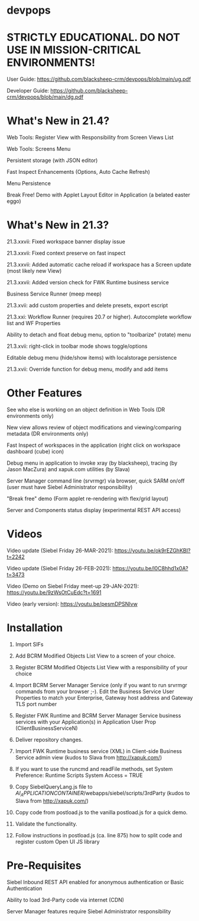 # devpops

# STRICTLY EDUCATIONAL. DO NOT USE IN MISSION-CRITICAL ENVIRONMENTS!

User Guide: https://github.com/blacksheep-crm/devpops/blob/main/ug.pdf

Developer Guide: https://github.com/blacksheep-crm/devpops/blob/main/dg.pdf

# What's New in 21.4?

Web Tools: Register View with Responsibility from Screen Views List

Web Tools: Screens Menu

Persistent storage (with JSON editor)

Fast Inspect Enhancements (Options, Auto Cache Refresh)

Menu Persistence

Break Free! Demo with Applet Layout Editor in Application (a belated easter eggo)

# What's New in 21.3?

21.3.xxvii: Fixed workspace banner display issue

21.3.xxvii: Fixed context preserve on fast inspect

21.3.xxvii: Added automatic cache reload if workspace has a Screen update (most likely new View)

21.3.xxvii: Added version check for FWK Runtime business service

Business Service Runner (meep meep)

21.3.xvii: add custom properties and delete presets, export escript

21.3.xxi: Workflow Runner (requires 20.7 or higher). Autocomplete workflow list and WF Properties

Ability to detach and float debug menu, option to "toolbarize" (rotate) menu

21.3.xvii: right-click in toolbar mode shows toggle/options

Editable debug menu (hide/show items) with localstorage persistence

21.3.xvii: Override function for debug menu, modify and add items

# Other Features

See who else is working on an object definition in Web Tools (DR environments only)

New view allows review of object modifications and viewing/comparing metadata (DR environments only)

Fast Inspect of workspaces in the application (right click on workspace dashboard (cube) icon)

Debug menu in application to invoke xray (by blacksheep), tracing (by Jason MacZura) and xapuk.com utilities (by Slava)

Server Manager command line (srvrmgr) via browser, quick SARM on/off (user must have Siebel Administrator responsibility)

"Break free" demo (Form applet re-rendering with flex/grid layout)

Server and Components status display (experimental REST API access)

# Videos

Video update (Siebel Friday 26-MAR-2021): https://youtu.be/ok9rEZGhKBI?t=2242

Video update (Siebel Friday 26-FEB-2021): https://youtu.be/l0C8hhd1x0A?t=3473

Video (Demo on Siebel Friday meet-up 29-JAN-2021): https://youtu.be/9zWsOtCuEdc?t=1691

Video (early version): https://youtu.be/pesmDPSNIvw

# Installation

1. Import SIFs

2. Add BCRM Modified Objects List View to a screen of your choice.

3. Register BCRM Modified Objects List View with a responsibility of your choice

4. Import BCRM Server Manager Service (only if you want to run srvrmgr commands from your browser ;-).
   Edit the Business Service User Properties to match your Enterprise, Gateway host address and Gateway TLS port number

5. Register FWK Runtime and BCRM Server Manager Service business services with your Application(s) in Application User Prop (ClientBusinessServiceN)

6. Deliver repository changes.

7. Import FWK Runtime business service (XML) in Client-side Business Service admin view (kudos to Slava from http://xapuk.com/)

8. If you want to use the runcmd and readFile methods, set System Preference: Runtime Scripts System Access = TRUE

9. Copy SiebelQueryLang.js file to $AI_APPLICATIONCONTAINER$/webapps/siebel/scripts/3rdParty (kudos to Slava from http://xapuk.com/)

10. Copy code from postload.js to the vanilla postload.js for a quick demo. 

11. Validate the functionality.

12. Follow instructions in postload.js (ca. line 875) how to split code and register custom Open UI JS library

# Pre-Requisites

Siebel Inbound REST API enabled for anonymous authentication or Basic Authentication

Ability to load 3rd-Party code via internet (CDN)

Server Manager features require Siebel Administrator responsibility


